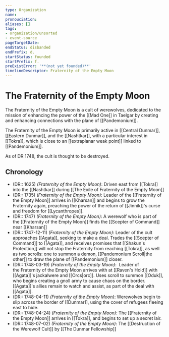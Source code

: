```yaml
---
type: Organization
name:
pronouciation:
aliases: []
tags:
- organization/unsorted
- event-source
pageTargetDate:
endStatus: disbanded
endPrefix: d.
startStatus: founded
startPrefix: f.
preExistError: '**(not yet founded)**'
timelineDescriptor: Fraternity of the Empty Moon
---
```

# The Fraternity of the Empty Moon

The Fraternity of the Empty Moon is a cult of werewolves, dedicated to the mission of enhancing the power of the [[Mad One]] in Taelgar by creating and enhancing connections with the plane of [[Pandemonium]].

The Fraternity of the Empty Moon is primarily active in [[Central Dunmar]], [[Eastern Dunmar]], and the [[Nashtkar]], with a particular interest in [[Tokra]], which is close to an [[extraplanar weak point]] linked to [[Pandemonium]]. 

As of DR 1748, the cult is thought to be destroyed. 
## Chronology

- (DR:: 1625) *(Fraternity of the Empty Moon)*: Driven east from [[Tokra]] into the [[Nashtkar]] during [[The Exile of Fraternity of the Empty Moon]]
- (DR:: 1735) *(Fraternity of the Empty Moon)*: Leader of the [[Fraternity of the Empty Moon]] arrives in [[Kharsan]] and begins to grow the Fraternity again, preaching the power of the return of [[Jinnik]]'s curse and freedom for [[Lycanthropes]]. 
- (DR:: 1747) *(Fraternity of the Empty Moon)*: A werewolf who is part of the [[Fraternity of the Empty Moon]] finds the [[Scepter of Command]] near [[Kharsan]]
- (DR:: 1747-12-11) *(Fraternity of the Empty Moon)*: Leader of the cult approaches [[Agata]], seeking to make a deal. Trades the [[Scepter of Command]] to [[Agata]], and receives promises that [[Shakun's Protection]] will not stop the Fraternity from reaching [[Tokra]], as well as two scrolls: one to summon a demon, [[Pandemonium Scroll|the other]] to draw the plane of [[Pandemonium]] closer. 
- (DR:: 1748-03-19) *(Fraternity of the Empty Moon)*:  Leader of the Fraternity of the Empty Moon arrives with at [[Raven's Hold]] with [[Agata]]'s jackalwere and [[Orcs|orc]]. Uses scroll to summon [[Oduk]], who begins creating a gnoll army to cause chaos on the border. [[Agata]]'s allies remain to watch and assist, as part of the deal with [[Agata]].
- (DR:: 1748-04-11) *(Fraternity of the Empty Moon)*: Werewolves begin to slip across the border of [[Dunmar]], using the cover of refugees fleeing east to hide.
- (DR:: 1748-04-24) *(Fraternity of the Empty Moon)*: The [[Fraternity of the Empty Moon]] arrives in [[Tokra]], and begins to set up a secret lair. 
- (DR:: 1748-07-02) *(Fraternity of the Empty Moon)*: The [[Destruction of the Werewolf Cult]] by [[The Dunmar Fellowship]]
 